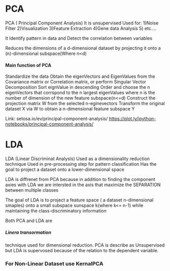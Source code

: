 # PCA
PCA ( Principal Component Analysis)
It is unsupervised 
Used for:
1)Noise Filter
2)Visualization
3)Feature Extraction
4)Gene data Analysis
5)  etc....

It Identify pattern in data and Detect the correlation between variables

Reduces the dimensions of a d-dimensional dataset by projecting it onto a (n)-dimensional subspace(Where n<d)
<h4>Main function of PCA </h4>
Standardize the data
Obtain the eigenVectors and EigenValues from the Covariance matrix or Correlation matrix, or perform Singular Vector Decomposition
Sort eignValue in descending Order and choose the n eigenVectors that corrspond to the n largest eigenValues where n is the number of dimension of the new feature subspace(n<=d)
Construct the projection matrix W from the selected n-eginevectors
Transform the original dataset X via W to obtain a n-dimensional feature subspace Y

Link:
setosa.io/ev/principal-component-analysis/
https://plot.ly/ipython-notebooks/principal-component-analysis/


# LDA
LDA (Linear Discriminat Analysis)
Used as a dimensionality reduction technique
Used in pre-processing step for pattern classification 
Has the goal to project a dataset onto a lower-dimensional space

LDA is diffrenet from PCA because in addition to finding the component axies with LDA we are intersted in the axis that maximize the SEPARATION between multiple classes


The goal of LDA is to project a feature space ( a dataset n-dimensional smaples) onto a small subspace sunspace k(where k<= n-1) while maintaining the class-discriminatory information 

Both PCA and LDA are <h5>Linera transormation</h5> technique used for dimensional reduction. PCA is describe as Unsupervised but LDA is supervosed because of the relation to the dependent variable.

<h3>For Non-Linear Dataset use KernalPCA</h3>
